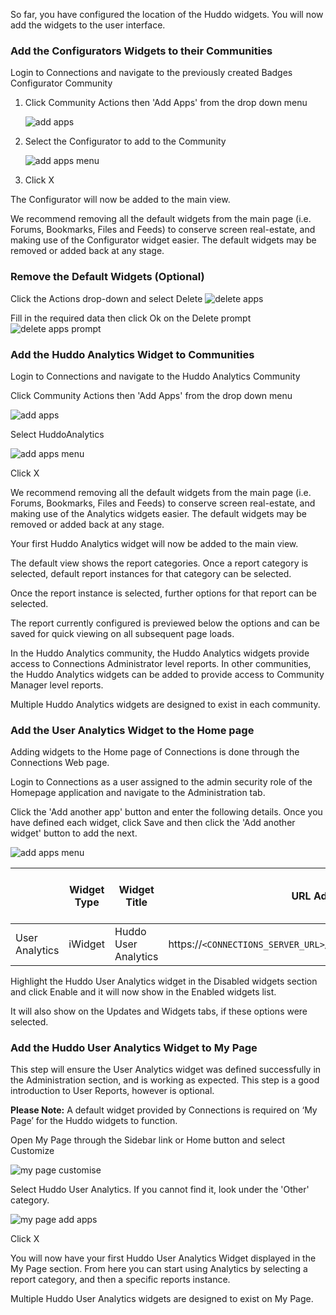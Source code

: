 So far, you have configured the location of the Huddo widgets. You will now add the widgets to the user interface.

### Add the Configurators Widgets to their Communities

Login to Connections and navigate to the previously created Badges Configurator Community

1. Click Community Actions then 'Add Apps' from the drop down menu
   
    ![add apps](../../badges/install/add-widgets/community_add_apps.png)

1. Select the Configurator to add to the Community

    ![add apps menu](../../badges/install/add-widgets/add_apps_menu.png)

1. Click X

The Configurator will now be added to the main view.

We recommend removing all the default widgets from the main page (i.e. Forums, Bookmarks, Files and Feeds) to conserve screen real-estate, and making use of the Configurator widget easier. The default widgets may be removed or added back at any stage.

### Remove the Default Widgets (Optional)

Click the Actions drop-down and select Delete
    ![delete apps](../../badges/install/add-widgets/delete_widget.png)

Fill in the required data then click Ok on the Delete prompt
    ![delete apps prompt](../../badges/install/add-widgets/delete_widget_prompt.png)

### Add the Huddo Analytics Widget to Communities

Login to Connections and navigate to the Huddo Analytics Community

Click Community Actions then 'Add Apps' from the drop down menu

![add apps](../../badges/install/add-widgets/community_add_apps.png)

Select HuddoAnalytics

![add apps menu](../../badges/install/add-widgets/add_apps_menu.png)

Click X

We recommend removing all the default widgets from the main page (i.e. Forums, Bookmarks, Files and Feeds) to conserve screen real-estate, and making use of the Analytics widgets easier. The default widgets may be removed or added back at any stage.

Your first Huddo Analytics widget will now be added to the main view.

The default view shows the report categories. Once a report category is selected, default report instances for that category can be selected.

Once the report instance is selected, further options for that report can be selected.

The report currently configured is previewed below the options and can be saved for quick viewing on all subsequent page loads.

In the Huddo Analytics community, the Huddo Analytics widgets provide access to Connections Administrator level reports. In other communities, the Huddo Analytics widgets can be added to provide access to Community Manager level reports.

Multiple Huddo Analytics widgets are designed to exist in each community.

### Add the User Analytics Widget to the Home page

Adding widgets to the Home page of Connections is done through the Connections Web page. 

Login to Connections as a user assigned to the admin security role of the Homepage application and navigate to the Administration tab.

Click the 'Add another app' button and enter the following details. Once you have defined each widget, click Save and then click the 'Add another widget' button to add the next.

![add apps menu](../../badges/install/add-widgets/add_another_app.png)

|                | Widget Type        | Widget Title         | URL Address                                                     | Use HCL Connections specific tags | Display on My Page | Display on Updates Pages | Opened by Default | Multiple apps | Prerequisites                                  |
|----------------|--------------------|----------------------|-----------------------------------------------------------------|-----------------------------------|--------------------|--------------------------|-------------------|---------------|------------------------------------------------|
| User Analytics | iWidget            | Huddo User Analytics | https://`<CONNECTIONS_SERVER_URL>`/Huddo/AnalyticsDashboard.xml | False                             | True               | False                    | False             | True          | -                                              |

Highlight the Huddo User Analytics widget in the Disabled widgets section and click Enable and it will now show in the Enabled widgets list.

It will also show on the Updates and Widgets tabs, if these options were selected.

### Add the Huddo User Analytics Widget to My Page

This step will ensure the User Analytics widget was defined successfully in the Administration section, and is working as expected. This step is a good introduction to User Reports, however is optional.

**Please Note:** A default widget provided by Connections is required on ‘My Page’ for the Huddo widgets to function.

Open My Page through the Sidebar link or Home button and select Customize

![my page customise](../../badges/install/add-widgets/my_page_customise.png)

Select Huddo User Analytics. If you cannot find it, look under the 'Other' category.

![my page add apps](../../badges/install/add-widgets/my_page_add_apps.png)

Click X

You will now have your first Huddo User Analytics Widget displayed in the My Page section. From here you can start using Analytics by selecting a report category, and then a specific reports instance.

Multiple Huddo User Analytics widgets are designed to exist on My Page.

